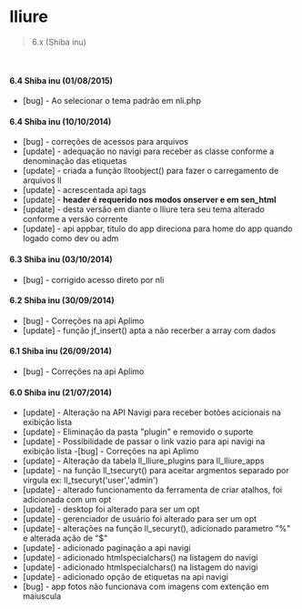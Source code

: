 lliure
=========
> 6.x (Shiba inu) 


<br>

#### 6.4 Shiba inu (01/08/2015)
- [bug] - Ao selecionar o tema padrão em nli.php

#### 6.4 Shiba inu (10/10/2014)
- [bug] - correções de acessos para arquivos
- [update] - adequação no navigi para receber as classe conforme a denominação das etiquetas
- [update] - criada a função lltoobject() para fazer o carregamento de arquivos ll
- [update] - acrescentada api tags
- [update] - **header é requerido nos modos onserver e em sen_html**
- [update] - desta versão em diante o lliure tera seu tema alterado conforme a versão corrente
- [update] - api appbar, titulo do app direciona para home do app quando logado como dev ou adm

#### 6.3 Shiba inu (03/10/2014)
- [bug] - corrigido acesso direto por nli

#### 6.2 Shiba inu (30/09/2014)
- [bug] - Correções na api Aplimo
- [update] - função jf_insert() apta a não recerber a array com dados

#### 6.1 Shiba inu (26/09/2014)
- [bug] - Correções na api Aplimo

#### 6.0 Shiba inu (21/07/2014)
- [update] - Alteração na API Navigi para receber botões acicionais na exibição lista
- [update] - Eliminação da pasta "plugin" e removido o suporte
- [update] - Possibilidade de passar o link vazio para api navigi na exibição lista
 -[bug] - Correções na api Aplimo
- [update] - Alteração da tabela ll_lliure_plugins para ll_lliure_apps
- [update] - na função ll_tsecuryt() para aceitar argmentos separado por virgula ex: ll_tsecuryt('user','admin')
- [update] - alterado funcionamento da ferramenta de criar atalhos, foi adicionada com um opt
- [update] - desktop foi alterado para ser um opt
- [update] - gerenciador de usuário foi alterado para ser um opt
- [update] - alterações na função ll_securyt(), adicionado parametro "%" e alterada ação de "$"
- [update] - adicionado paginação a api navigi
- [update] - adicionado htmlspecialchars() na listagem do navigi
- [update] - adicionado htmlspecialchars() na listagem do navigi
- [update] - adicionado opção de etiquetas na api navigi
- [bug] - app fotos não funcionava com imagens com extenção em maiuscula

